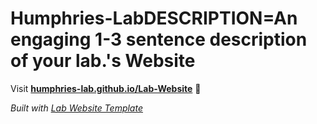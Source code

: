 
# Humphries-LabDESCRIPTION=An engaging 1-3 sentence description of your lab.'s Website

Visit **[humphries-lab.github.io/Lab-Website](https://humphries-lab.github.io/Lab-Website)** 🚀

_Built with [Lab Website Template](https://greene-lab.gitbook.io/lab-website-template-docs)_
